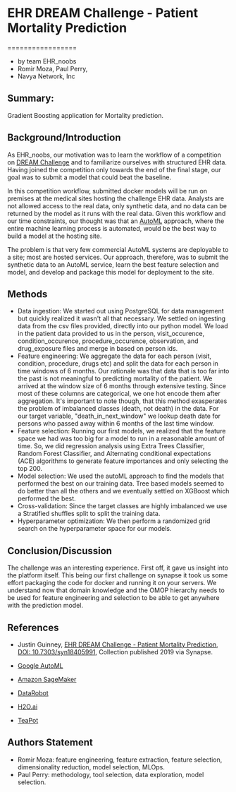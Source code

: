 # EHR DREAM Challenge - Patient Mortality Prediction
=================
- by team EHR_noobs
- Romir Moza, Paul Perry,
- Navya Network, Inc

## Summary:
Gradient Boosting application for Mortality prediction.

## Background/Introduction

As EHR_noobs, our motivation was to learn the workflow of a competition on [DREAM Challenge]() and to familiarize ourselves with structured EHR data. Having joined the competition only towards the end of the final stage, our goal was to submit a model that could beat the baseline.

In this competition workflow, submitted docker models will be run on premises at the medical sites hosting the challenge EHR data. Analysts are not allowed access to the real data, only synthetic data, and no data can be returned by the model as it runs with the real data. Given this workflow and our time constraints, our thought was that an [AutoML](https://en.wikipedia.org/wiki/Automated_machine_learning) approach, where the entire machine learning process is automated, would be the best way to build a model at the hosting site.

The problem is that very few commercial AutoML systems are deployable to a site; most are hosted services. Our approach, therefore, was to submit the synthetic data to an AutoML service, learn the best feature selection and model, and develop and package this model for deployment to the site.


## Methods

- Data ingestion:
We started out using PostgreSQL for data management but quickly realized it wasn't all that necessary. We settled on ingesting data from the csv files provided, directly into our python model. We load in the patient data provided to us in the person, visit_occurence, condition_occurence, procedure_occurence, observation, and drug_exposure files and merge in based on person ids.
- Feature engineering:
We aggregate the data for each person (visit, condition, procedure, drugs etc) and split the data for each person in time windows of 6 months. Our rationale was that data that is too far into the past is not meaningful to predicting mortality of the patient. We arrived at the window size of 6 months through extensive testing. Since most of these columns are categorical, we one hot encode them after aggregation. It's important to note though, that this method exasperates the problem of imbalanced classes (death, not death) in the data. For our target variable, "death_in_next_window" we lookup death date for persons who passed away within 6 months of the last time window.
- Feature selection:
Running our first models, we realized that the feature space we had was too big for a model to run in a reasonable amount of time. So, we did regression analysis using Extra Trees Classifier, Random Forest Classifier, and Alternating conditional expectations (ACE) algorithms to generate feature importances and only selecting the top 200.
- Model selection:
We used the autoML approach to find the models that performed the best on our training data. Tree based models seemed to do better than all the others and we eventually settled on XGBoost which performed the best.
- Cross-validation:
Since the target classes are highly imbalanced we use a Stratified shuffles split to split the training data.
- Hyperparameter optimization:
We then perform a randomized grid search on the hyperparameter space for our models.

## Conclusion/Discussion

The challenge was an interesting experience. First off, it gave us insight into the platform itself. This being our first challenge on synapse it took us some effort packaging the code for docker and running it on your servers.
We understand now that domain knowledge and the OMOP hierarchy needs to be used for feature engineering and selection to be able to get anywhere with the prediction model.

## References

- Justin Guinney, [EHR DREAM Challenge - Patient Mortality Prediction](https://www.synapse.org/#!Synapse:syn18405991/wiki/589657),
[DOI: 10.7303/syn18405991](https://doi.org/10.7303/syn18405991), Collection published 2019 via Synapse.

- [Google AutoML](https://ai.googleblog.com/2019/05/an-end-to-end-automl-solution-for.html)
- [Amazon SageMaker]()
- [DataRobot](https://www.datarobot.com)
- [H2O.ai]()
- [TeaPot]()

## Authors Statement

- Romir Moza: feature engineering, feature extraction, feature selection, dimensionality reduction, model selection, MLOps.
- Paul Perry: methodology, tool selection, data exploration, model selection.
